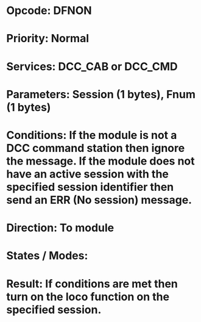 # Opcode: DFNON
# Priority: Normal
# Services: DCC_CAB or DCC_CMD
# Parameters: Session (1 bytes), Fnum (1 bytes)
# Conditions: If the module is not a DCC command station then ignore the message. If the module does not have an active session with the specified session identifier then send an ERR (No session) message.
# Direction: To module
# States / Modes: 
# Result: If conditions are met then turn on the loco function on the specified session.